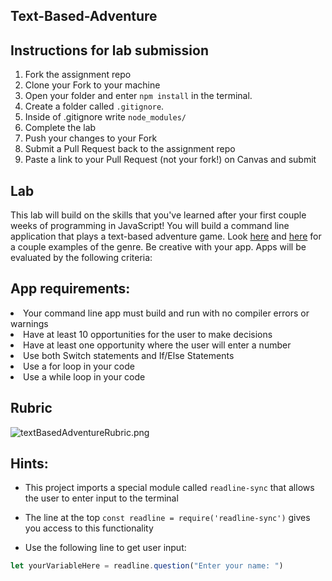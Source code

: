 ## Text-Based-Adventure

## Instructions for lab submission

1. Fork the assignment repo
1. Clone your Fork to your machine
1. Open your folder and enter `npm install` in the terminal. 
1. Create a folder called `.gitignore`.
1. Inside of .gitignore write `node_modules/`
1. Complete the lab
1. Push your changes to your Fork
1. Submit a Pull Request back to the assignment repo
1. Paste a link to your Pull Request (not your fork!) on Canvas and submit

## Lab

This lab will build on the skills that you've learned after your first couple weeks of programming in JavaScript!  You will build a command line application that plays a text-based adventure game.  Look [here](https://classicreload.com/zork-i.html) and [here](http://www.bbc.co.uk/programmes/articles/1g84m0sXpnNCv84GpN2PLZG/the-hitchhikers-guide-to-the-galaxy-game-30th-anniversary-edition) for a couple examples of the genre.  Be creative with your app. Apps will be evaluated by the following criteria:   

## App requirements:

<li>Your command line app must build and run with no compiler errors or warnings</li>
<li>Have at least 10 opportunities for the user to make decisions</li>
<li>Have at least one opportunity where the user will enter a number</li>
<li>Use both Switch statements and If/Else Statements</li>
<li>Use a for loop in your code</li>
<li>Use a while loop in your code</li>

 ## Rubric

![textBasedAdventureRubric.png](./textBasedAdventureRubric.png)

## Hints:

- This project imports a special module called `readline-sync` that allows the user to enter input to the terminal

- The line at the top `const readline = require('readline-sync')` gives you access to this functionality

- Use the following line to get user input:

```js
let yourVariableHere = readline.question("Enter your name: ")
```


